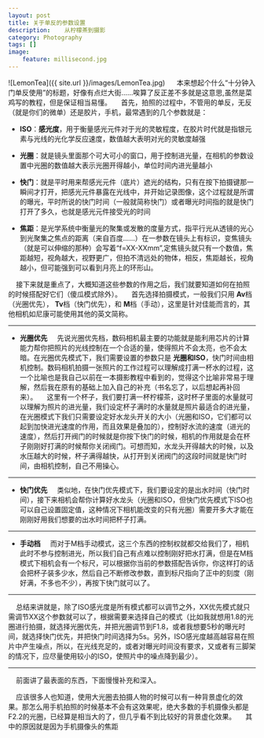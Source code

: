 ```yaml
---
layout: post
title: 关于单反的参数设置
description:    从柠檬茶到摄影
category: Photography
tags: []
image: 
    feature: millisecond.jpg
---
```

![LemonTea]({{ site.url }}/images/LemonTea.jpg)
&nbsp;&nbsp;&nbsp;&nbsp;
本来想起个什么“十分钟入门单反使用”的标题，好像有点烂大街......唉算了反正差不多就是这意思,虽然是菜鸡写的教程，但是保证相当易懂。
&nbsp;&nbsp;&nbsp;&nbsp;首先，拍照的过程中，不管用的单反，无反（就是你们的微单）还是胶片，手机，最常遇到的几个参数就是：

 + **ISO**：**感光度**，用于衡量感光元件对于光的灵敏程度，在胶片时代就是指银元素与光线的光化学反应速度，数值越大表明对光的灵敏度越强
 
 + **光圈**：就是镜头里面那个可大可小的窗口，用于控制进光量，在相机的参数设置中光圈的数值越大表示光圈开得越小，单位时间内进光量越小
 
 + **快门**：就是平时用来帮感光元件（底片）遮光的结构，只有在按下拍摄键那一瞬间才打开，把感光元件暴露在光线中，并开始记录图像，这个过程就是所谓的曝光，平时所说的快门时间（一般就简称快门）或者曝光时间指的就是快门打开了多久，也就是感光元件接受光的时间
 
 + **焦距**：是光学系统中衡量光的聚集或发散的度量方式，指平行光从透镜的光心到光聚集之焦点的距离（来自百度......）在一参数在镜头上有标识，变焦镜头（就是可以伸缩的那种）会写着“f=XX-XXmm”,定焦镜头就只有一个数值，焦距越短，视角越大，视野更广，但拍不清远处的物体，相反，焦距越长，视角越小，但可能强到可以看到月亮上的环形山。

&nbsp;&nbsp;&nbsp;&nbsp;接下来就是重点了，大概知道这些参数的作用之后，我们就要知道如何在拍照的时候搭配好它们（傻瓜模式除外）。
&nbsp;&nbsp;&nbsp;&nbsp;首先选择拍摄模式，一般我们只用 **Av**档（光圈优先）， **Tv**档（快门优先），和 **M**档（手动），这里是针对佳能而言的，其他相机如尼康可能使用其他的英文简称。
  * * * 
 + **光圈优先**
&nbsp;&nbsp;&nbsp;&nbsp;先说光圈优先档，数码相机最主要的功能就是能利用芯片的计算能力帮你把照片的光线控制在一个合适的量，使得照片不会太亮，也不会太暗。在光圈优先模式下，我们需要设置的参数只是 **光圈和ISO**，快门时间由相机控制。数码相机拍摄一张照片的工作过程可以理解成打满一杯水的过程，这一个比喻也是我自己以前在一本摄影教程中看到的，觉得这个比喻非常易于理解，然后我在原有的基础上加入自己的补充（书名忘了，以后想起再补回来）。
&nbsp;&nbsp;&nbsp;&nbsp;这里有一个杯子，我们要打满一杯柠檬茶，这时杯子里面的水量就可以理解为照片的进光量，我们设定杯子满时的水量就是照片最适合的进光量，在光圈模式下我们只需要设定好水龙头开关的大小（光圈和ISO，它们都可以起到加快进光速度的作用，而且效果是叠加的），控制好水流的速度（进光的速度），然后打开阀门的时候就是你按下快门的时候，相机的作用就是会在杯子刚刚好打满的时候帮你关闭阀门。可想而知，水龙头开得越大的时候，以及水压越大的时候，杯子满得越快，从打开到关闭阀门的这段时间就是快门时间，由相机控制，自己不用操心。

* * * 
 + **快门优先**
&nbsp;&nbsp;&nbsp;&nbsp;类似地，在快门优先模式下，我们要设定的是出水时间（快门时间），接下来相机会帮你计算好水龙头（光圈和ISO，但快门优先模式下ISO也可以自己设置固定值，这种情况下相机能改变的只有光圈）需要开多大才能在刚刚好用我们想要的出水时间把杯子打满。

* * * 
 + **手动档**
&nbsp;&nbsp;&nbsp;&nbsp;而对于M档手动模式，这三个东西的控制权就都交给我们了，相机此时不参与控制进光，所以我们自己有点难以控制刚好把水打满，但是在M档模式下相机会有一个标尺，可以根据你当前的参数搭配告诉你，你这样打的话会把杯子装多少水，然后自己不断修改参数，直到标尺指向了正中的刻度（刚好满，不多也不少），再按下快门就可以了。
     
* * * 
&nbsp;&nbsp;&nbsp;&nbsp;总结来讲就是，除了ISO感光度是所有模式都可以调节之外，XX优先模式就只需调节XX这个参数就可以了，根据需要来选择自己的模式（比如我就想用1.8的光圈进行拍摄，就选择光圈优先，并把光圈调节到F1.8，或者我想要5秒的曝光时间，就选择快门优先，并把快门时间选择为5s。另外，ISO感光度越高越容易在照片中产生噪点，所以，在光线充足的，或者对曝光时间没有要求，又或者有三脚架的情况下，应尽量使用较小的ISO，使照片中的噪点降到最少）。
     
* * * 
&nbsp;&nbsp;&nbsp;&nbsp;前面讲了最表面的东西，下面慢慢补充和深入。

&nbsp;&nbsp;&nbsp;&nbsp;应该很多人也知道，使用大光圈去拍摄人物的时候可以有一种背景虚化的效果。那怎么用手机拍照的时候基本不会有这效果呢，绝大多数的手机摄像头都是F2.2的光圈，已经算是相当大的了，但几乎看不到比较好的背景虚化效果。
&nbsp;&nbsp;&nbsp;&nbsp;其中的原因就是因为手机摄像头的焦距
